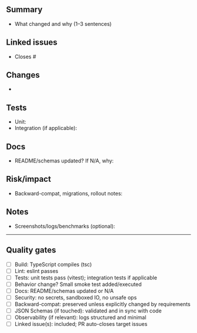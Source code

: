 ## Summary
- What changed and why (1–3 sentences)

## Linked issues
- Closes #

## Changes
- 

## Tests
- Unit: 
- Integration (if applicable): 

## Docs
- README/schemas updated? If N/A, why: 

## Risk/impact
- Backward-compat, migrations, rollout notes: 

## Notes
- Screenshots/logs/benchmarks (optional): 

---

## Quality gates
- [ ] Build: TypeScript compiles (tsc)
- [ ] Lint: eslint passes
- [ ] Tests: unit tests pass (vitest); integration tests if applicable
- [ ] Behavior change? Small smoke test added/executed
- [ ] Docs: README/schemas updated or N/A
- [ ] Security: no secrets, sandboxed IO, no unsafe ops
- [ ] Backward-compat: preserved unless explicitly changed by requirements
- [ ] JSON Schemas (if touched): validated and in sync with code
- [ ] Observability (if relevant): logs structured and minimal
- [ ] Linked issue(s): included; PR auto-closes target issues
